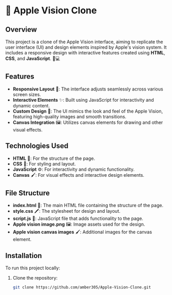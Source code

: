 # 🍏 Apple Vision Clone

## Overview

This project is a clone of the Apple Vision interface, aiming to replicate the user interface (UI) and design elements inspired by Apple's vision system. It includes a responsive design with interactive features created using **HTML**, **CSS**, and **JavaScript**. 🎨💻

## Features

- **Responsive Layout** 📱: The interface adjusts seamlessly across various screen sizes.
- **Interactive Elements** ✨: Built using JavaScript for interactivity and dynamic content.
- **Custom Design** 🎨: The UI mimics the look and feel of the Apple Vision, featuring high-quality images and smooth transitions.
- **Canvas Integration** 🖼️: Utilizes canvas elements for drawing and other visual effects.

## Technologies Used

- **HTML** 📝: For the structure of the page.
- **CSS** 🎨: For styling and layout.
- **JavaScript** ⚙️: For interactivity and dynamic functionality.
- **Canvas** 🖌️: For visual effects and interactive design elements.

## File Structure

- **index.html** 📄: The main HTML file containing the structure of the page.
- **style.css** 🖍️: The stylesheet for design and layout.
- **script.js** 🔧: JavaScript file that adds functionality to the page.
- **Apple vision image.png** 🖼️: Image assets used for the design.
- **Apple vision canvas images** 🖌️: Additional images for the canvas element.

## Installation

To run this project locally:

1. Clone the repository:

   ```bash
   git clone https://github.com/amber305/Apple-Vision-Clone.git

